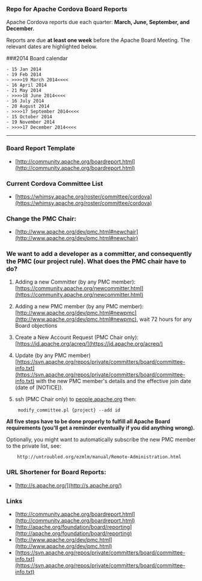 ### Repo for Apache Cordova Board Reports

Apache Cordova reports due each quarter: **March, June, September, and December.**


Reports are due **at least one week** before the Apache Board Meeting. The relevant dates are highlighted below.

###2014 Board calendar

    - 15 Jan 2014
    - 19 Feb 2014
    - >>>>19 March 2014<<<<
    - 16 April 2014
    - 21 May 2014
    - >>>>18 June 2014<<<<
    - 16 July 2014
    - 20 August 2014
    - >>>>17 September 2014<<<<
    - 15 October 2014
    - 19 November 2014
    - >>>>17 December 2014<<<<

---

### Board Report Template

- [http://community.apache.org/boardreport.html](http://community.apache.org/boardreport.html)

### Current Cordova Committee List

- [https://whimsy.apache.org/roster/committee/cordova](https://whimsy.apache.org/roster/committee/cordova)

### Change the PMC Chair:

- [http://www.apache.org/dev/pmc.html#newchair](http://www.apache.org/dev/pmc.html#newchair)

### We want to add a developer as a committer, and consequently the PMC (our project rule). What does the PMC chair have to do?

1. Adding a new Committer (by any PMC member): [https://community.apache.org/newcommitter.html](https://community.apache.org/newcommitter.html)
2. Adding a new PMC member (by any PMC member): [http://www.apache.org/dev/pmc.html#newpmc](http://www.apache.org/dev/pmc.html#newpmc), wait 72 hours for any Board objections
3. Create a New Account Request (PMC Chair only): [https://id.apache.org/acreq/](https://id.apache.org/acreq/)
4. Update (by any PMC member) [https://svn.apache.org/repos/private/committers/board/committee-info.txt](https://svn.apache.org/repos/private/committers/board/committee-info.txt) with the new PMC member's details and the effective join date (date of [NOTICE]).
5. ssh (PMC Chair only) to [people.apache.org](ssh://people.apache.org) then:

        modify_committee.pl {project} --add id
        
**All five steps have to be done properly to fulfill all Apache Board requirements (you'll get a reminder eventually if you did anything wrong).**

Optionally, you might want to automatically subscribe the new PMC member to the private list, see:

        http://untroubled.org/ezmlm/manual/Remote-Administration.html

### URL Shortener for Board Reports:

- [http://s.apache.org/](http://s.apache.org/)

### Links

- [http://community.apache.org/boardreport.html](http://community.apache.org/boardreport.html)
- [http://apache.org/foundation/board/reporting](http://apache.org/foundation/board/reporting)
- [http://www.apache.org/dev/pmc.html](http://www.apache.org/dev/pmc.html)
- [https://svn.apache.org/repos/private/committers/board/committee-info.txt](https://svn.apache.org/repos/private/committers/board/committee-info.txt)


